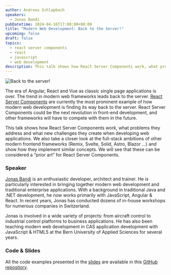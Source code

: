 ```yaml
---
author: Andreas Schlapbach
speakers:
  - Jonas Bandi
pubDatetime: 2024-04-16T17:00:00+00:00
title: "Modern Web Development: Back to the Server!"
upcoming: false
draft: false
topics:
  - react server components
  - react
  - javascript
  - web development
description: This talk shows how React Server Components work, what problems they address and what new challenges they create when developing web applications. We also take a closer look at the full-stack ambitions of other modern frontend frameworks.
---
```


![Back to the server!](@assets/images/back-to-the-server.svg)

The era of Angular, React and Vue as classic single page applications is over. The trend in modern web frameworks leads back to the server. [React Server Components](https://vercel.com/blog/understanding-react-server-components) are currently the most prominent example of how modern web development is finding its way back to the server. React Server Components could be the next revolution in front-end development, and other frameworks will have to compete with them in the future.

This talk shows how React Server Components work, what problems they address and what new challenges they create when developing web applications. We also take a closer look at the full-stack ambitions of other modern frontend frameworks (Remix, Svelte, Solid, Astro, Blazor ...) and show how they implement similar concepts. We will see that these can be considered a “prior art” for React Server Components.

### Speaker

[Jonas Bandi](https://www.linkedin.com/in/jonasbandi/) is an enthusiastic developer, architect and trainer. He is particularly interested in bringing together modern web development and traditional enterprise applications. With a background in traditional Java and .NET development, he now works primarily with JavaScript, Angular & React. In recent years, Jonas has conducted dozens of in-house workshops for numerous companies in Switzerland.

Jonas is involved in a wide variety of projects: from aircraft control to industrial control platforms to business applications. He has also been teaching modern web development in CAS application development with JavaScript & HTML5 at the Bern University of Applied Sciences for several years.

### Code & Slides

All the code examples presented in the [slides](https://github.com/jbandi/guild42-rsc/blob/main/RSC_Guild42.pdf) are available in this [GitHub repository](https://github.com/jbandi/guild42-rsc).
